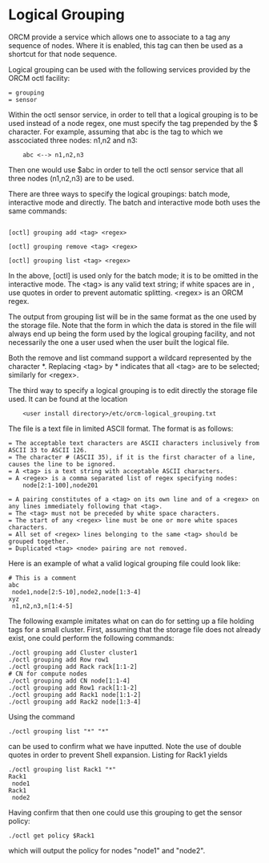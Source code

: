 # Logical Grouping

ORCM provide a service which allows one to associate to a tag any sequence of nodes.  Where it is enabled, this tag can then be used as a shortcut for that node sequence.

Logical grouping can be used with the following services provided by the ORCM octl facility:
```
= grouping
= sensor
```

Within the octl sensor service, in order to tell that a logical grouping is to be used instead of a node regex, one must specify the tag prepended by the $ character.  For example, assuming that abc is the tag to which we asscociated three nodes: n1,n2 and n3:
```
    abc <--> n1,n2,n3
```
Then one would use $abc in order to tell the octl sensor service that all three nodes (n1,n2,n3) are to be used.

There are three ways to specify the logical groupings: batch mode, interactive mode and directly.  The batch and interactive mode both uses the same commands:

```

[octl] grouping add <tag> <regex>

[octl] grouping remove <tag> <regex>

[octl] grouping list <tag> <regex>

```

In the above, [octl] is used only for the batch mode; it is to be omitted in the interactive mode.  The \<tag\> is any valid text string; if white spaces are in <tag>, use quotes in order to prevent automatic splitting.  \<regex\> is an ORCM regex.

The output from grouping list will be in the same format as the one used by the storage file.  Note that the form in which the data is stored in the file will always end up being the form used by the logical grouping facility, and not necessarily the one a user used when the user built the logical file.

Both the remove and list command support a wildcard represented by the character *. Replacing \<tag\> by * indicates that all \<tag\> are to be selected; similarly for \<regex\>.

The third way to specify a logical grouping is to edit directly the storage file used.  It can be found at the location
```
    <user install directory>/etc/orcm-logical_grouping.txt
```

The file is a text file in limited ASCII format.  The format is as follows:
```
= The acceptable text characters are ASCII characters inclusively from ASCII 33 to ASCII 126.  
= The character # (ASCII 35), if it is the first character of a line, causes the line to be ignored.
= A <tag> is a text string with acceptable ASCII characters.
= A <regex> is a comma separated list of regex specifying nodes:
    node[2:1-100],node201

= A pairing constitutes of a <tag> on its own line and of a <regex> on any lines immediately following that <tag>.
= The <tag> must not be preceded by white space characters.
= The start of any <regex> line must be one or more white spaces characters.
= All set of <regex> lines belonging to the same <tag> should be grouped together.
= Duplicated <tag> <node> pairing are not removed.
```
Here is an example of what a valid logical grouping file could look like:
```
# This is a comment
abc
 node1,node[2:5-10],node2,node[1:3-4]
xyz
 n1,n2,n3,n[1:4-5]
```

The following example imitates what on can do for setting up a file holding tags for a small cluster.
First, assuming that the storage file does not already exist, one could perform the following commands:
```
./octl grouping add Cluster cluster1
./octl grouping add Row row1
./octl grouping add Rack rack[1:1-2]
# CN for compute nodes
./octl grouping add CN node[1:1-4]
./octl grouping add Row1 rack[1:1-2]
./octl grouping add Rack1 node[1:1-2]
./octl grouping add Rack2 node[1:3-4]
```
Using the command 
```
./octl grouping list "*" "*"
```
can be used to confirm what we have inputted.  Note the use of double quotes in order to prevent Shell expansion.
Listing for Rack1 yields
```
./octl grouping list Rack1 "*"
Rack1
 node1
Rack1
 node2
```
Having confirm that then one could use this grouping to get the sensor policy:
```
./octl get policy $Rack1
```
which will output the policy for nodes "node1" and "node2".

